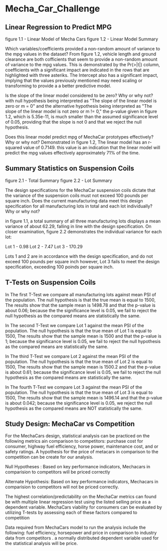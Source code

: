 # Mecha_Car_Challenge

## Linear Regression to Predict MPG

figure 1.1 - Linear Model of Mecha Cars
figure 1.2 - Linear Model Summary


Which variables/coefficients provided a non-random amount of variance to the mpg values in the dataset?
From figure 1.2, vehicle length and ground clearance are both cofficients that seem to provide a non-random amount of variance to the mpg values. This is demonstrated by the Pr(>|t|) column, coefficients with a significant impact are indicated in the rows that are highlighted with three asteriks. The Intercept also has a significant impact, implying that the values previously mentioned may need scaling or transforming to provide a a better predictive model.

Is the slope of the linear model considered to be zero? Why or why not?
with null hypothesis being interpreted as "The slope of the linear model is zero or m = 0" and the alternative hypothesis being interpreted as "The slope of the linear model is not zero or m != 0," the p-value given in figure 1.2, which is 5.35e-11, is much smaller than the assumed significance level of 0.05, providing that the slope is not 0 and that we reject the null hypothesis.

Does this linear model predict mpg of MechaCar prototypes effectively? Why or why not?
Demonstrated in figure 1.2, The linear model has an r-squared value of 0.7149. this value is an indication that the linear model will predict the mpg values effectively approximately 71% of the time.

## Summary Statistics on Suspension Coils

figure 2.1 - Total Summary
figure 2.2 - Lot Summary


The design specifications for the MechaCar suspension coils dictate that the variance of the suspension coils must not exceed 100 pounds per square inch. Does the current manufacturing data meet this design specification for all manufacturing lots in total and each lot individually? Why or why not?

in figure 1.1, a total summary of all three manufacturing lots displays a mean variance of about 62.29, falling in line with the design specification. On closer examination, figure 2.2 demonstrates the individual variance for each lot:

Lot 1 - 0.98
Lot 2 - 7.47
Lot 3 - 170.29

Lots 1 and 2 are in accordance with the design specification, and do not exceed 100 pounds per square inch however, Lot 3 fails to meet the design specification, exceeding 100 poinds per square inch. 

## T-Tests on Suspension Coils

In The first T-Test we compare all manufacturing lots against mean PSI of the population. The null hypothesis is that the true mean is equal to 1500, The results show that the sample mean is 1498.78 and that the p-value is about 0.06; because the the significance level is 0.05, we fail to reject the null hypothesis as the compared means are statistically the same.

In The second T-Test we compare Lot 1 against the mean PSI of the population. The null hypothesis is that the true mean of Lot 1 is equal to 1500, The results show that the sample mean is 1500 and that the p-value is 1; because the significance level is 0.05, we fail to reject the null hypothesis as the compared means are statistically the same.

In The third T-Test we compare Lot 2 against the mean PSI of the population. The null hypothesis is that the true mean of Lot 2 is equal to 1500, The results show that the sample mean is 1500.2 and that the p-value is about 0.61; because the significance level is 0.05, we fail to reject the null hypothesis as the compared means are statistically the same.

In The fourth T-Test we compare Lot 3 against the mean PSI of the population. The null hypothesis is that the true mean of Lot 3 is equal to 1500, The results show that the sample mean is 1496.14 and that the p-value is about 0.042; because the significance level is 0.05, we reject the null hypothesis as the compared means are NOT statistically the same.

## Study Design: MechaCar vs Competition

For the MechaCars design, statistical analysis can be practiced on the following metrics ain comparison to competitors: purchase cost for consumer, highway fuel efficiency, horse power, maintenance cost, and or safety ratings. A hypothesis for the price of metacars in comparison to the competition can be create for our analysis. 

Null Hypotheses : Based on key performance indicators, Mechacars in comparision to competitors will be priced correctly 

Alternate Hypothesis: Based on key performance indicators, Mechacars in comparision to competitors will not be priced correctly.

The highest correlation/predictability on the MechaCar metrics can found be with multiple linear regression test using the listed selling price as a dependent variable. MechaCars viability for consumers can be evaluated by utilizing T-tests by assessing each of these factors compared to competition

Data required from MechaCars model to run the analysis include the following: fuel efficiency, horsepower and price in comparison to industry data from competitors . a normally distributed dependent variable used for the statistical analysis will be price.
